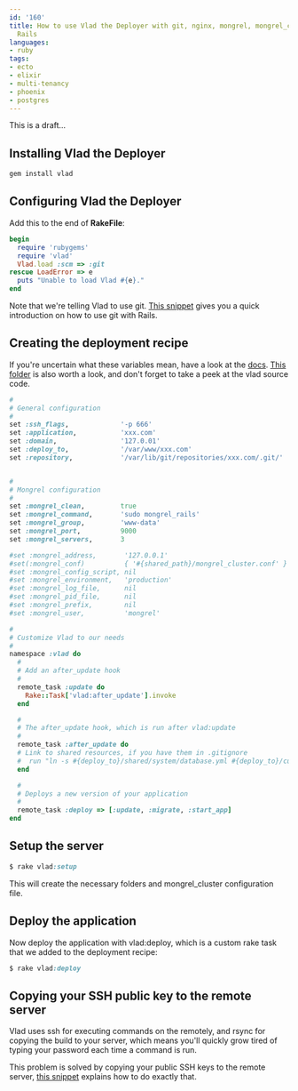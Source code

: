 ```yaml
---
id: '160'
title: How to use Vlad the Deployer with git, nginx, mongrel, mongrel_cluster and
  Rails
languages:
- ruby
tags:
- ecto
- elixir
- multi-tenancy
- phoenix
- postgres
---
```

This is a draft...

Installing Vlad the Deployer
----------------------------


```ruby
gem install vlad
```
    

Configuring Vlad the Deployer
-----------------------------

Add this to the end of **RakeFile**:


```ruby
begin
  require 'rubygems'
  require 'vlad'
  Vlad.load :scm => :git
rescue LoadError => e
  puts "Unable to load Vlad #{e}."
end
```
    

Note that we're telling Vlad to use git. [This snippet](http://snippets.aktagon.com/snippets/157-Installing-compiling-and-using-git-with-Ruby-on-Rails-on-Mac-OS-X-Leopard-and-Debian-Linux-) gives you a quick introduction on how to use git with Rails.

Creating the deployment recipe
------------------------------

If you're uncertain what these variables mean, have a look at the [docs](http://hitsquad.rubyforge.org/vlad/files/doco/variables_txt.html).
[This folder](http://hitsquad.rubyforge.org/vlad/files/) is also worth a look, and don't forget to take a peek at the vlad source code.


```ruby
#
# General configuration
#
set :ssh_flags,             '-p 666'
set :application,           'xxx.com'
set :domain,                '127.0.01'
set :deploy_to,             '/var/www/xxx.com'
set :repository,            '/var/lib/git/repositories/xxx.com/.git/'


#
# Mongrel configuration
#
set :mongrel_clean,         true
set :mongrel_command,       'sudo mongrel_rails'
set :mongrel_group,         'www-data'
set :mongrel_port,          9000
set :mongrel_servers,       3

#set :mongrel_address,       '127.0.0.1'
#set(:mongrel_conf)          { '#{shared_path}/mongrel_cluster.conf' }
#set :mongrel_config_script, nil
#set :mongrel_environment,   'production'
#set :mongrel_log_file,      nil
#set :mongrel_pid_file,      nil
#set :mongrel_prefix,        nil
#set :mongrel_user,          'mongrel'

#
# Customize Vlad to our needs
#
namespace :vlad do
  #
  # Add an after_update hook
  #
  remote_task :update do
    Rake::Task['vlad:after_update'].invoke
  end

  #
  # The after_update hook, which is run after vlad:update
  #
  remote_task :after_update do
  # Link to shared resources, if you have them in .gitignore
  #  run "ln -s #{deploy_to}/shared/system/database.yml #{deploy_to}/current/config/database.yml"
  end

  #
  # Deploys a new version of your application
  #
  remote_task :deploy => [:update, :migrate, :start_app]
end
```
    

Setup the server
----------------


```ruby
$ rake vlad:setup
```
    

This will create the necessary folders and mongrel\_cluster configuration file.

Deploy the application
----------------------

Now deploy the application with vlad:deploy, which is a custom rake task that we added to the deployment recipe:


```ruby
$ rake vlad:deploy
```
    

Copying your SSH public key to the remote server
------------------------------------------------

Vlad uses ssh for executing commands on the remotely, and rsync for copying the build to your server, which means you'll quickly grow tired of typing your password each time a command is run.

This problem is solved by copying your public SSH keys to the remote server, [this snippet](http://snippets.aktagon.com/snippets/120-SSH-public-key-encryption-How-to-generate-the-key-and-how-to-copy-it-to-the-remote-machine-) explains how to do exactly that.


